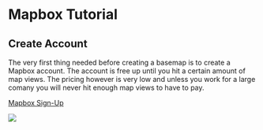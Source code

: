 # Mapbox Tutorial


## Create Account

The very first thing needed before creating a basemap is to create a Mapbox account. The account is free up until you hit a certain amount of map views. The pricing however is very low and unless you work for a large comany you will never hit enough map views to have to pay.

[Mapbox Sign-Up](https://account.mapbox.com/auth/signup/?route-to=%22/%22)

![](signup)
